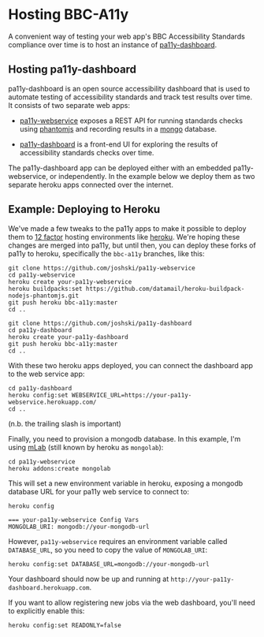 # Hosting BBC-A11y

A convenient way of testing your web app's BBC Accessibility Standards
compliance over time is to host an instance of
[pa11y-dashboard](https://github.com/springernature/pa11y-dashboard).

## Hosting pa11y-dashboard

pa11y-dashboard is an open source accessibility dashboard that is used to
automate testing of accessibility standards and track test results over time.
It consists of two separate web apps:

  * [pa11y-webservice](https://github.com/springernature/pa11y-webservice)
    exposes a REST API for running standards checks using
    [phantomjs](http://phantomjs.org/) and recording results in a
    [mongo](https://www.mongodb.org/) database.

  * [pa11y-dashboard](https://github.com/springernature/pa11y-dashboard) is
    a front-end UI for exploring the results of accessibility
    standards checks over time.

The pa11y-dashboard app can be deployed either with an embedded
pa11y-webservice, or independently. In the example below we deploy them as two
separate heroku apps connected over the internet.

## Example: Deploying to Heroku

We've made a few tweaks to the pa11y apps to make it possible to deploy them to
[12 factor](http://12factor.net/) hosting environments like
[heroku](http://heroku.com). We're hoping these changes are merged into pa11y,
but until then, you can deploy these forks of pa11y to heroku, specifically the
`bbc-a11y` branches, like this:

```
git clone https://github.com/joshski/pa11y-webservice
cd pa11y-webservice
heroku create your-pa11y-webservice
heroku buildpacks:set https://github.com/datamail/heroku-buildpack-nodejs-phantomjs.git
git push heroku bbc-a11y:master
cd ..

git clone https://github.com/joshski/pa11y-dashboard
cd pa11y-dashboard
heroku create your-pa11y-dashboard
git push heroku bbc-a11y:master
cd ..
```

With these two heroku apps deployed, you can connect the dashboard app
to the web service app:

```
cd pa11y-dashboard
heroku config:set WEBSERVICE_URL=https://your-pa11y-webservice.herokuapp.com/
cd ..
```
(n.b. the trailing slash is important)

Finally, you need to provision a mongodb database. In this example, I'm using
[mLab](https://devcenter.heroku.com/articles/mongolab) (still known by heroku as
`mongolab`):

```
cd pa11y-webservice
heroku addons:create mongolab
```

This will set a new environment variable in heroku, exposing a mongodb
database URL for your pa11y web service to connect to:

```
heroku config

=== your-pa11y-webservice Config Vars
MONGOLAB_URI: mongodb://your-mongodb-url
```

However, `pa11y-webservice` requires an environment variable called
`DATABASE_URL`, so you need to copy the value of `MONGOLAB_URI`:

```
heroku config:set DATABASE_URL=mongodb://your-mongodb-url
```

Your dashboard should now be up and running at
`http://your-pa11y-dashboard.herokuapp.com`. 

If you want to allow registering new jobs via the web dashboard, you'll need to
explicitly enable this:

```
heroku config:set READONLY=false
```
